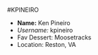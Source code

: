 #KPINEIRO

* **Name:** Ken Pineiro
* *Username:* kpineiro
* Fav Dessert: Moosetracks
* Location: Reston, VA